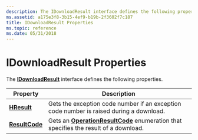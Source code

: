 ```yaml
---
description: The IDownloadResult interface defines the following properties.
ms.assetid: a175e3f8-3b15-4ef9-b19b-2f3602f7c187
title: IDownloadResult Properties
ms.topic: reference
ms.date: 05/31/2018
---
```


# IDownloadResult Properties

The [**IDownloadResult**](/windows/desktop/api/Wuapi/nn-wuapi-idownloadresult) interface defines the following properties.



| Property                                         | Description                                                                                                     |
|--------------------------------------------------|-----------------------------------------------------------------------------------------------------------------|
| [**HResult**](/windows/desktop/api/Wuapi/nf-wuapi-idownloadresult-get_hresult)       | Gets the exception code number if an exception code number is raised during a download.                         |
| [**ResultCode**](/windows/desktop/api/Wuapi/nf-wuapi-idownloadresult-get_resultcode) | Gets an [**OperationResultCode**](/windows/win32/api/wuapi/ne-wuapi-operationresultcode) enumeration that specifies the result of a download. |



 

 

 



